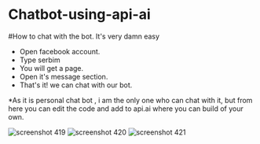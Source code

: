# Chatbot-using-api-ai
#How to chat with the bot.
It's very damn easy
* Open facebook account.
* Type serbim
* You will get a page.
* Open it's message section.
* That's it! we can chat with our bot. 

*As it is personal chat bot , i am the only one who can chat with it, but from here you can edit the code and add to api.ai where you can build of your own.

![screenshot 419](https://user-images.githubusercontent.com/17832859/41843287-c7d03d10-788a-11e8-9cd3-7266d3f4dc78.png)
![screenshot 420](https://user-images.githubusercontent.com/17832859/41843285-c765117a-788a-11e8-9ba1-60f9e78252f1.png)
![screenshot 421](https://user-images.githubusercontent.com/17832859/41843286-c79b5e38-788a-11e8-8ae2-0f271cee3212.png)

